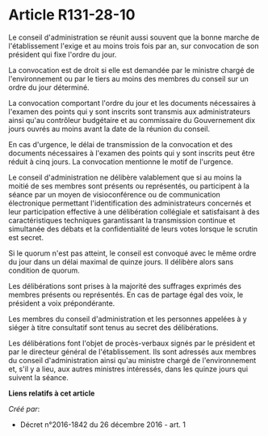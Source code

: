 # Article R131-28-10

Le conseil d'administration se réunit aussi souvent que la bonne marche de l'établissement l'exige et au moins trois fois par
an, sur convocation de son président qui fixe l'ordre du jour.

La convocation est de droit si elle est demandée par le ministre chargé de l'environnement ou par le tiers au moins des
membres du conseil sur un ordre du jour déterminé.

La convocation comportant l'ordre du jour et les documents nécessaires à l'examen des points qui y sont inscrits sont
transmis aux administrateurs ainsi qu'au contrôleur budgétaire et au commissaire du Gouvernement dix jours ouvrés au moins
avant la date de la réunion du conseil.

En cas d'urgence, le délai de transmission de la convocation et des documents nécessaires à l'examen des points qui y sont
inscrits peut être réduit à cinq jours. La convocation mentionne le motif de l'urgence.

Le conseil d'administration ne délibère valablement que si au moins la moitié de ses membres sont présents ou représentés, ou
participent à la séance par un moyen de visioconférence ou de communication électronique permettant l'identification des
administrateurs concernés et leur participation effective à une délibération collégiale et satisfaisant à des
caractéristiques techniques garantissant la transmission continue et simultanée des débats et la confidentialité de leurs
votes lorsque le scrutin est secret.

Si le quorum n'est pas atteint, le conseil est convoqué avec le même ordre du jour dans un délai maximal de quinze jours. Il
délibère alors sans condition de quorum.

Les délibérations sont prises à la majorité des suffrages exprimés des membres présents ou représentés. En cas de partage
égal des voix, le président a voix prépondérante.

Les membres du conseil d'administration et les personnes appelées à y siéger à titre consultatif sont tenus au secret des
délibérations.

Les délibérations font l'objet de procès-verbaux signés par le président et par le directeur général de l'établissement. Ils
sont adressés aux membres du conseil d'administration ainsi qu'au ministre chargé de l'environnement et, s'il y a lieu, aux
autres ministres intéressés, dans les quinze jours qui suivent la séance.

**Liens relatifs à cet article**

_Créé par_:

  - Décret n°2016-1842 du 26 décembre 2016 - art. 1
